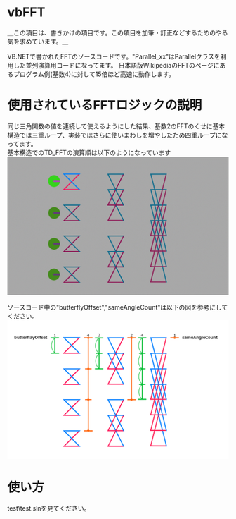 ﻿# vbFFT
＿この項目は、書きかけの項目です。この項目を加筆・訂正などするためのやる気を求めています。＿  

VB.NETで書かれたFFTのソースコードです。"Parallel_xx"はParallelクラスを利用した並列演算用コードになってます。
日本語版WikipediaのFFTのページにあるプログラム例(基数4)に対して15倍ほど高速に動作します。

#  使用されているFFTロジックの説明
同じ三角関数の値を連続して使えるようにした結果、基数2のFFTのくせに基本構造では三重ループ、実装ではさらに使いまわしを増やしたため四重ループになってます。  
基本構造でのTD_FFTの演算順は以下のようになっています
![image1](https://github.com/huskofcrayfish/vbFFT/blob/master/resource/image1.gif)

ソースコード中の"butterflyOffset","sameAngleCount"は以下の図を参考にしてください。
![image0](https://github.com/huskofcrayfish/vbFFT/blob/master/resource/image0.png)

#  使い方
test\test.slnを見てください。

